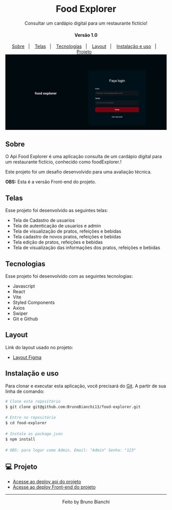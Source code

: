 <h1 align="center"> Food Explorer </h1>
<p align="center">Consultar um cardápio digital para um restaurante fictício!</p>

<h4 align="center">Versão 1.0</h4>
<p align="center">
<a href="#sobre">Sobre</a>&nbsp;&nbsp;&nbsp;|&nbsp;&nbsp;&nbsp;
<a href="#telas">Telas</a>&nbsp;&nbsp;&nbsp;|&nbsp;&nbsp;&nbsp;
<a href="#tecnologias">Tecnologias</a>&nbsp;&nbsp;&nbsp;|&nbsp;&nbsp;&nbsp;
<a href="#layout">Layout</a>&nbsp;&nbsp;&nbsp;|&nbsp;&nbsp;&nbsp;
<a href="#instacao">Instalação e uso</a>&nbsp;&nbsp;&nbsp;|&nbsp;&nbsp;&nbsp;
<a href="#projeto">Projeto</a>&nbsp;&nbsp;&nbsp;

<img alt="" src="./src/assets/a.png">

## Sobre

O Api Food Explorer é uma aplicação consulta de um cardápio digital para um restaurante fictício, conhecido como foodExplorer.!

Este projeto foi um desafio desenvolvido para uma avaliação técnica.

**OBS:** Esta é a versão Front-end do projeto.


## Telas
Esse projeto foi desenvolvido as seguintes telas:

- Tela de Cadastro de usuarios
- Tela de autenticação de usuarios e admin
- Tela de visualização de pratos, refeições e bebidas
- Tela cadastro de novos pratos, refeições e bebidas
- Tela edição de pratos, refeições e bebidas
- Tela de visualização das informações dos pratos, refeições e bebidas

[1.1]: http://i.imgur.com/tXSoThF.png (texto título)
## Tecnologias
Esse projeto foi desenvolvido com as seguintes tecnologias:

- Javascript
- React
- Vite
- Styled Components
- Axios
- Swiper
- Git e Github


## Layout

Link do layout usado no projeto:

- [Layout Figma](https://www.figma.com/file/TA9lm0BzTiebtxxD2MNAhV/food-explorer-v2-(Community)?type=design&node-id=201-1532&mode=design&t=zjEzwgL6qBDnPeGF-0)

## Instalação e uso

Para clonar e executar esta aplicação, você precisará do [Git](https://git-scm.com/). A partir de sua linha de comando:

```bash
# Clone este repositório
$ git clone git@github.com:BrunoBianchi13/food-explorer.git

# Entre no repositório
$ cd food-explorer

# Instale as package.json
$ npm install

# OBS: para logar como Admin, Email: "Admin" Senha: "123"
```


## 💻 Projeto


- [Acesse ao deploy api do projeto](https://foodexplorer-api-3zw2.onrender.com)
- [Acesse ao deploy Front-end do projeto](https://foodexplorerbrunob.netlify.app/)
---

<p align="center">
Feito by Bruno Bianchi
</p>

